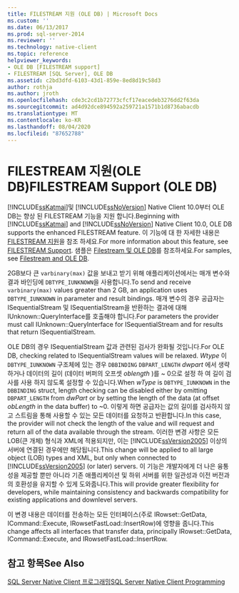 ```yaml
---
title: FILESTREAM 지원 (OLE DB) | Microsoft Docs
ms.custom: ''
ms.date: 06/13/2017
ms.prod: sql-server-2014
ms.reviewer: ''
ms.technology: native-client
ms.topic: reference
helpviewer_keywords:
- OLE DB [FILESTREAM support]
- FILESTREAM [SQL Server], OLE DB
ms.assetid: c2bd3dfd-6103-43d1-859e-8ed8d19c58d3
author: rothja
ms.author: jroth
ms.openlocfilehash: cde3c2cd1b72773cfcf17eacedeb3276dd2f63da
ms.sourcegitcommit: ad4d92dce894592a259721a1571b1d8736abacdb
ms.translationtype: MT
ms.contentlocale: ko-KR
ms.lasthandoff: 08/04/2020
ms.locfileid: "87652788"
---
```

# <a name="filestream-support-ole-db"></a><span data-ttu-id="751ac-102">FILESTREAM 지원(OLE DB)</span><span class="sxs-lookup"><span data-stu-id="751ac-102">FILESTREAM Support (OLE DB)</span></span>
  <span data-ttu-id="751ac-103">[!INCLUDE[ssKatmai](../../../includes/sskatmai-md.md)]및 [!INCLUDE[ssNoVersion](../../../includes/ssnoversion-md.md)] Native Client 10.0부터 OLE DB는 향상 된 FILESTREAM 기능을 지원 합니다.</span><span class="sxs-lookup"><span data-stu-id="751ac-103">Beginning with [!INCLUDE[ssKatmai](../../../includes/sskatmai-md.md)] and [!INCLUDE[ssNoVersion](../../../includes/ssnoversion-md.md)] Native Client 10.0, OLE DB supports the enhanced FILESTREAM feature.</span></span> <span data-ttu-id="751ac-104">이 기능에 대 한 자세한 내용은 [FILESTREAM 지원](../features/filestream-support.md)을 참조 하세요.</span><span class="sxs-lookup"><span data-stu-id="751ac-104">For more information about this feature, see [FILESTREAM Support](../features/filestream-support.md).</span></span> <span data-ttu-id="751ac-105">샘플은 [Filestream 및 OLE DB](../../native-client-ole-db-how-to/filestream/filestream-and-ole-db.md)를 참조하세요.</span><span class="sxs-lookup"><span data-stu-id="751ac-105">For samples, see [Filestream and OLE DB](../../native-client-ole-db-how-to/filestream/filestream-and-ole-db.md).</span></span>  
  
 <span data-ttu-id="751ac-106">2GB보다 큰 `varbinary(max)` 값을 보내고 받기 위해 애플리케이션에서는 매개 변수와 결과 바인딩에 `DBTYPE_IUNKNOWN`을 사용합니다.</span><span class="sxs-lookup"><span data-stu-id="751ac-106">To send and receive `varbinary(max)` values greater than 2 GB, an application uses `DBTYPE_IUNKNOWN` in parameter and result bindings.</span></span> <span data-ttu-id="751ac-107">매개 변수의 경우 공급자는 ISequentialStream 및 ISequentialStream을 반환하는 결과에 대해 IUnknown::QueryInterface를 호출해야 합니다.</span><span class="sxs-lookup"><span data-stu-id="751ac-107">For parameters the provider must call IUnknown::QueryInterface for ISequentialStream and for results that return ISequentialStream.</span></span>  
  
 <span data-ttu-id="751ac-108">OLE DB의 경우 ISequentialStream 값과 관련된 검사가 완화될 것입니다.</span><span class="sxs-lookup"><span data-stu-id="751ac-108">For OLE DB, checking related to ISequentialStream values will be relaxed.</span></span> <span data-ttu-id="751ac-109">*Wtype* 이 `DBTYPE_IUNKNOWN` 구조체에 있는 경우 `DBBINDING` `DBPART_LENGTH` *dwpart* 에서 생략 하거나 데이터의 길이 (데이터 버퍼의 오프셋 *oblength* )를 ~ 0으로 설정 하 여 길이 검사를 사용 하지 않도록 설정할 수 있습니다.</span><span class="sxs-lookup"><span data-stu-id="751ac-109">When *wType* is `DBTYPE_IUNKNOWN` in the `DBBINDING` struct, length checking can be disabled either by omitting `DBPART_LENGTH` from *dwPart* or by setting the length of the data (at offset *obLength* in the data buffer) to ~0.</span></span> <span data-ttu-id="751ac-110">이렇게 하면 공급자는 값의 길이를 검사하지 않고 스트림을 통해 사용할 수 있는 모든 데이터를 요청하고 반환합니다.</span><span class="sxs-lookup"><span data-stu-id="751ac-110">In this case, the provider will not check the length of the value and will request and return all of the data available through the stream.</span></span> <span data-ttu-id="751ac-111">이러한 변경 사항은 모든 LOB(큰 개체) 형식과 XML에 적용되지만, 이는 [!INCLUDE[ssVersion2005](../../../includes/ssversion2005-md.md)] 이상의 서버에 연결된 경우에만 해당됩니다.</span><span class="sxs-lookup"><span data-stu-id="751ac-111">This change will be applied to all large object (LOB) types and XML, but only when connected to [!INCLUDE[ssVersion2005](../../../includes/ssversion2005-md.md)] (or later) servers.</span></span> <span data-ttu-id="751ac-112">이 기능은 개발자에게 더 나은 융통성을 제공할 뿐만 아니라 기존 애플리케이션 및 하위 서버를 위한 일관성과 이전 버전과의 호환성을 유지할 수 있게 도와줍니다.</span><span class="sxs-lookup"><span data-stu-id="751ac-112">This will provide greater flexibility for developers, while maintaining consistency and backwards compatibility for existing applications and downlevel servers.</span></span>  
  
 <span data-ttu-id="751ac-113">이 변경 내용은 데이터를 전송하는 모든 인터페이스(주로 IRowset::GetData, ICommand::Execute, IRowsetFastLoad::InsertRow)에 영향을 줍니다.</span><span class="sxs-lookup"><span data-stu-id="751ac-113">This change affects all interfaces that transfer data, principally IRowset::GetData, ICommand::Execute, and IRowsetFastLoad::InsertRow.</span></span>  
  
## <a name="see-also"></a><span data-ttu-id="751ac-114">참고 항목</span><span class="sxs-lookup"><span data-stu-id="751ac-114">See Also</span></span>  
 [<span data-ttu-id="751ac-115">SQL Server Native Client 프로그래밍</span><span class="sxs-lookup"><span data-stu-id="751ac-115">SQL Server Native Client Programming</span></span>](../sql-server-native-client-programming.md)  
  
  
